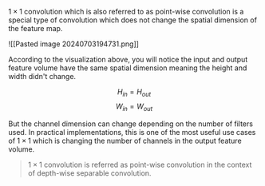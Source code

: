 $1\times 1$ convolution which is also referred to as point-wise convolution is a special type of convolution which does not change the spatial dimension of the feature map.

![[Pasted image 20240703194731.png]]

According to the visualization above, you will notice the input and output feature volume have the same spatial dimension meaning the height and width didn't change. 

$$
H_{in}=H_{out}
$$
$$
W_{in}= W_{out}
$$

But the channel dimension can change depending on the number of filters used. In practical implementations, this is one of the most useful use cases of $1\times 1$ which is changing the number of channels in the output feature volume.


> $1 \times 1$ convolution is referred as point-wise convolution in the context of depth-wise separable convolution.


